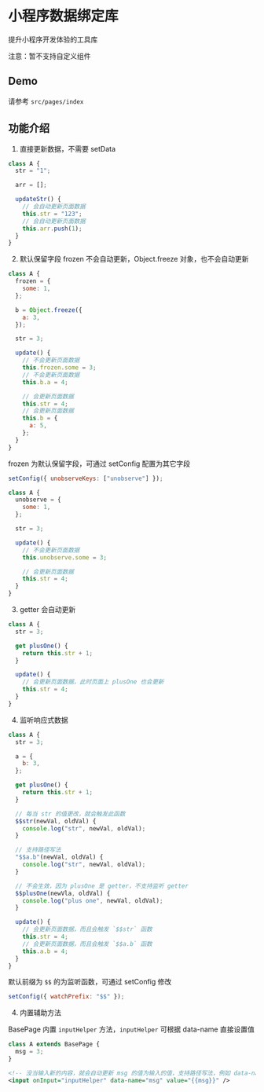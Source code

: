 # 小程序数据绑定库

提升小程序开发体验的工具库

注意：暂不支持自定义组件

## Demo

请参考 `src/pages/index`

## 功能介绍

1. 直接更新数据，不需要 setData

```js
class A {
  str = "1";

  arr = [];

  updateStr() {
    // 会自动更新页面数据
    this.str = "123";
    // 会自动更新页面数据
    this.arr.push(1);
  }
}
```

2. 默认保留字段 frozen 不会自动更新，Object.freeze 对象，也不会自动更新

```js
class A {
  frozen = {
    some: 1,
  };

  b = Object.freeze({
    a: 3,
  });

  str = 3;

  update() {
    // 不会更新页面数据
    this.frozen.some = 3;
    // 不会更新页面数据
    this.b.a = 4;

    // 会更新页面数据
    this.str = 4;
    // 会更新页面数据
    this.b = {
      a: 5,
    };
  }
}
```

frozen 为默认保留字段，可通过 setConfig 配置为其它字段

```js
setConfig({ unobserveKeys: ["unobserve"] });

class A {
  unobserve = {
    some: 1,
  };

  str = 3;

  update() {
    // 不会更新页面数据
    this.unobserve.some = 3;

    // 会更新页面数据
    this.str = 4;
  }
}
```

3. getter 会自动更新

```js
class A {
  str = 3;

  get plusOne() {
    return this.str + 1;
  }

  update() {
    // 会更新页面数据，此时页面上 plusOne 也会更新
    this.str = 4;
  }
}
```

4. 监听响应式数据

```js
class A {
  str = 3;

  a = {
    b: 3,
  };

  get plusOne() {
    return this.str + 1;
  }

  // 每当 str 的值更改，就会触发此函数
  $$str(newVal, oldVal) {
    console.log("str", newVal, oldVal);
  }

  // 支持路径写法
  "$$a.b"(newVal, oldVal) {
    console.log("str", newVal, oldVal);
  }

  // 不会生效，因为 plusOne 是 getter，不支持监听 getter
  $$plusOne(newVla, oldVal) {
    console.log("plus one", newVal, oldVal);
  }

  update() {
    // 会更新页面数据，而且会触发 `$$str` 函数
    this.str = 4;
    // 会更新页面数据，而且会触发 `$$a.b` 函数
    this.a.b = 4;
  }
}
```

默认前缀为 `$$` 的为监听函数，可通过 setConfig 修改

```js
setConfig({ watchPrefix: "$$" });
```

4. 内置辅助方法

BasePage 内置 `inputHelper` 方法，`inputHelper` 可根据 data-name 直接设置值

```js
class A extends BasePage {
  msg = 3;
}
```

```xml
<!-- 没当输入新的内容，就会自动更新 msg 的值为输入的值，支持路径写法，例如 data-name="a.b.c" -->
<input onInput="inputHelper" data-name="msg" value="{{msg}}" />
```

